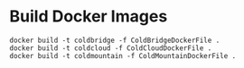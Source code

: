 # Build Docker Images

    docker build -t coldbridge -f ColdBridgeDockerFile .
    docker build -t coldcloud -f ColdCloudDockerFile .
    docker build -t coldmountain -f ColdMountainDockerFile .
